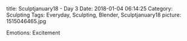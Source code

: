 title: Sculptjanuary18 - Day 3
Date: 2018-01-04 06:14:25
Category: Sculpting
Tags: Everyday, Sculpting, Blender, Sculptjanuary18
picture: 1515046465.jpg

Emotions: Excitement
